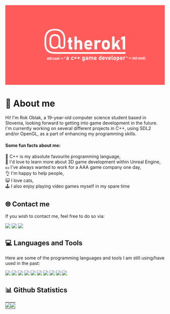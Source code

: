 <img src="https://github.com/therok1/therok1/blob/main/banner.png">
<h1>💫 About me</h2>
  
Hi! I'm Rok Oblak, a 19-year-old computer science student based in Slovenia, looking forward to getting into game development in the future. I'm currently working on several different projects in C++, using SDL2 and/or OpenGL, as a part of enhancing my programming skills.

<h4>Some fun facts about me:</h4>

💖 C++ is my absolute favourite programming language,<br/>
🏫 I'd love to learn more about 3D game development within Unreal Engine,<br/>
💵 I've always wanted to work for a AAA game company one day,<br/>
👌 I'm happy to help people,<br/>
😺 I love cats,<br/>
🕹️ I also enjoy playing video games myself in my spare time<br/>

<h2>🌐 Contact me</h2>

If you wish to contact me, feel free to do so via:

<a href="https://discord.com/"><img src="https://img.shields.io/badge/-rok%234445-000000?style=for-the-badge&logo=discord&logoColor=white&labelColor=5865F2"></a>
<a href="https://twitter.com/therealrok1"><img src="https://img.shields.io/badge/-%40THEREALROK1-000000?style=for-the-badge&logo=twitter&logoColor=white&labelColor=1D9BF0"></a>
<a href="https://www.linkedin.com/in/rok-oblak-961974252/"><img src="https://img.shields.io/badge/-Rok%20Oblak-000000?style=for-the-badge&logo=linkedin&logoColor=white&labelColor=0077B5"></a>

  
<h2>💻 Languages and Tools</h2>
  
Here are some of the programming languages and tools I am still using/have used in the past:<br/>
 
<div align="left">
<img src="https://img.shields.io/badge/-Unreal%20Engine-000000?style=for-the-badge&logo=unrealengine&logoColor=white&labelColor=242424">
<img src="https://img.shields.io/badge/-Arduino-000000?style=for-the-badge&logo=arduino&logoColor=white&labelColor=009aa8">
<img src="https://img.shields.io/badge/Blender-000000?style=for-the-badge&logo=blender&logoColor=black&labelColor=ffbd5e">
<img src="https://img.shields.io/badge/Visual%20Studio-000000?style=for-the-badge&logo=visualstudio&logoColor=white&labelColor=5d2b90">
<img src="https://img.shields.io/badge/C++-000000?style=for-the-badge&logo=c%2B%2B&logoColor=white&labelColor=00599c">
<img src="https://img.shields.io/badge/Javascript-000000?style=for-the-badge&logo=javascript&logoColor=black&labelColor=ffdd61">
<img src="https://img.shields.io/badge/Php-000000?style=for-the-badge&logo=php&logoColor=white&labelColor=6d7099">
<img src="https://img.shields.io/badge/Lua-000000?style=for-the-badge&logo=lua&logoColor=white&labelColor=000080">
<img src="https://img.shields.io/badge/Html5-000000?style=for-the-badge&logo=html5&logoColor=white&labelColor=e34c26">
<img src="https://img.shields.io/badge/Css3-000000?style=for-the-badge&logo=css3&logoColor=white&labelColor=264de4">
</div>
  
<h2>📊 Github Statistics</h2>
  
<table>
  <tr>
    <td style="padding: 0; width=50%">
        <img src="https://github-readme-stats.vercel.app/api/?username=therok1&show_icons=true&title_color=4F8CC9&text_color=9f9f9f&bg_color=00000000&hide_border=true&icon_color=4F8CC9&hide_title=true&count_private=true"/>
    </td>
    <td style="padding: 0; width=50%">
        <img src="https://github-readme-stats.vercel.app/api/top-langs/?username=therok1&show_icons=true&title_color=4F8CC9&text_color=9f9f9f&bg_color=00000000&hide_border=true&icon_color=00000000&count_private=true"/>
    </td>
  </tr>
</table>
